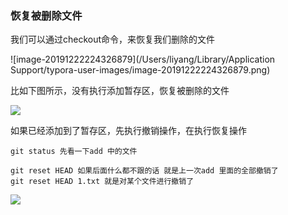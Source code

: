 ### 恢复被删除文件

我们可以通过checkout命令，来恢复我们删除的文件



![image-20191222224326879](/Users/liyang/Library/Application Support/typora-user-images/image-20191222224326879.png)



比如下图所示，没有执行添加暂存区，恢复被删除的文件

![](https://tva1.sinaimg.cn/large/006tNbRwly1ga5vt33bsbj31hc0u07du.jpg)

如果已经添加到了暂存区，先执行撤销操作，在执行恢复操作

```
git status 先看一下add 中的文件 

git reset HEAD 如果后面什么都不跟的话 就是上一次add 里面的全部撤销了 
git reset HEAD 1.txt 就是对某个文件进行撤销了
```

![](https://tva1.sinaimg.cn/large/006tNbRwly1ga5w0om7ycj31gd0u0n6h.jpg)